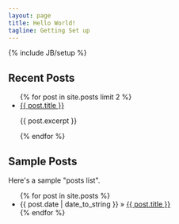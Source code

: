 ```yaml
---
layout: page
title: Hello World!
tagline: Getting Set up
---
```

{% include JB/setup %}

## Recent Posts

<ul>
  {% for post in site.posts limit 2 %}
    <li>
      <a href="{{ post.url }}">{{ post.title }}</a>
      <p>{{ post.excerpt }}</p>
    </li>
  {% endfor %}
</ul>

## Sample Posts

Here's a sample "posts list".

<ul class="posts">
  {% for post in site.posts %}
    <li><span>{{ post.date | date_to_string }}</span> &raquo; <a href="{{ BASE_PATH }}{{ post.url }}">{{ post.title }}</a></li>
  {% endfor %}
</ul>



